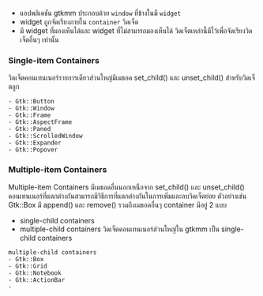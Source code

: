 - แอปพลิเคชัน gtkmm ประกอบด้วย `window` ที่ข้างในมี `widget`
- widget ถูกจัดเรียงภายใน `container` วิดเจ็ต
- มี widget ที่มองเห็นได้และ widget ที่ไม่สามารถมองเห็นได้ วิดเจ็ตเหล่านี้มีไว้เพื่อจัดเรียงวิดเจ็ตอื่นๆ เท่านั้น

### Single-item Containers
วิดเจ็ตคอนเทนเนอร์รายการเดียวส่วนใหญ่มีเมธอด set_child() และ unset_child() สำหรับวิดเจ็ตลูก
```
- Gtk::Button
- Gtk::Window
- Gtk::Frame
- Gtk::AspectFrame
- Gtk::Paned
- Gtk::ScrolledWindow
- Gtk::Expander
- Gtk::Popover
```

### Multiple-item Containers
Multiple-item Containers มีเมธอดอื่นนอกเหนือจาก set_child() และ unset_child() คอนเทนเนอร์ที่แตกต่างกันสามารถมีวิธีการที่แตกต่างกันในการเพิ่มและลบวิดเจ็ตย่อย ตัวอย่างเช่น Gtk::Box มี append() และ remove() รวมถึงเมธอดอื่นๆ
container มีอยู่ 2 แบบ
- single-child containers
- multiple-child containers
วิดเจ็ตคอนเทนเนอร์ส่วนใหญ่ใน gtkmm เป็น single-child containers
```
multiple-child containers
- Gtk::Box
- Gtk::Grid
- Gtk::Notebook
- Gtk::ActionBar
- 
```